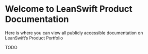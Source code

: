 # Welcome to LeanSwift Product Documentation
Here is where you can view all publicly accessible documentation on LeanSwift’s Product Portfolio

TODO

 
